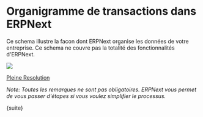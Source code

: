 # Organigramme de transactions dans ERPNext

Ce schema illustre la facon dont ERPNext organise les données de votre entreprise. Ce schema ne couvre pas la totalité 
des fonctionnalités d'ERPNext.

![]({{docs_base_url}}/assets/old_images/erpnext/overview.png)


[Pleine Resolution]({{docs_base_url}}/assets/old_images/erpnext/overview.png)

_Note: Toutes les remarques ne sont pas obligatoires. ERPNext vous permet de vous passer d'étapes si vous voulez 
simplifier le processus._

{suite}
